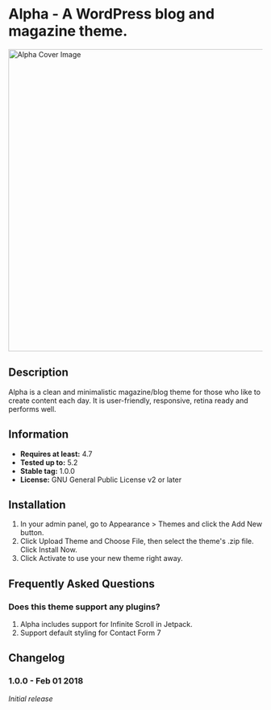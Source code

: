 # Alpha - A WordPress blog and magazine theme.

<img src="https://pineco.de/wp-content/uploads/2019/01/alpha-wordpress-theme-preview-1-1200x874.png" width="600" alt="Alpha Cover Image">

## Description

Alpha is a clean and minimalistic magazine/blog theme for those who like to create content each day. It is user-friendly, responsive, retina ready and performs well.

## Information

- **Requires at least:** 4.7
- **Tested up to:** 5.2
- **Stable tag:** 1.0.0
- **License:** GNU General Public License v2 or later

## Installation 

1. In your admin panel, go to Appearance > Themes and click the Add New button.
2. Click Upload Theme and Choose File, then select the theme's .zip file. Click Install Now.
3. Click Activate to use your new theme right away.

## Frequently Asked Questions

### Does this theme support any plugins?

1. Alpha includes support for Infinite Scroll in Jetpack.
2. Support default styling for Contact Form 7

## Changelog

### 1.0.0 - Feb 01 2018 ###
_Initial release_
